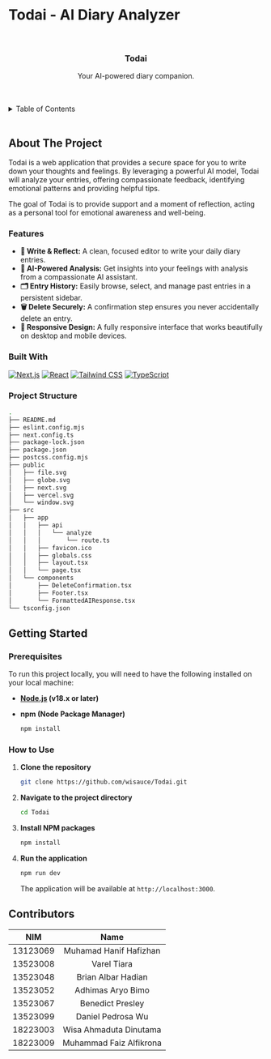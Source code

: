 # Todai - AI Diary Analyzer

<br />
<div align="center">
  <h3 align="center">Todai</h3>

  <p align="center">
    Your AI-powered diary companion.
  </p>
</div>

<br/>
<br/>
<details>
  <summary>Table of Contents</summary>
  <ol>
    <li>
      <a href="#about-the-project">About The Project</a>
      <ul>
        <li><a href="#features">Features</a></li>
        <li><a href="#built-with">Built With</a></li>
        <li><a href="#project-structure">Project Structure</a></li>
      </ul>
    </li>
    <li>
      <a href="#getting-started">Getting Started</a>
      <ul>
        <li><a href="#prerequisites">Prerequisites</a></li>
        <li><a href="#how-to-use">How to Use</a></li>
      </ul>
    </li>
    <li><a href="#contributors">Contributors</a></li>
  </ol>
</details>
<br/>

## About The Project

Todai is a web application that provides a secure space for you to write down your thoughts and feelings. By leveraging a powerful AI model, Todai will analyze your entries, offering compassionate feedback, identifying emotional patterns and providing helpful tips. 

The goal of Todai is to provide support and a moment of reflection, acting as a personal tool for emotional awareness and well-being.

### Features

* **📝 Write & Reflect:** A clean, focused editor to write your daily diary entries.
* **🤖 AI-Powered Analysis:** Get insights into your feelings with analysis from a compassionate AI assistant.
* **🗂️ Entry History:** Easily browse, select, and manage past entries in a persistent sidebar.
* **🗑️ Delete Securely:** A confirmation step ensures you never accidentally delete an entry.
* **📱 Responsive Design:** A fully responsive interface that works beautifully on desktop and mobile devices.

### Built With

[![Next.js](https://img.shields.io/badge/Next.js-14-black?style=for-the-badge&logo=next.js&logoColor=white)](https://nextjs.org/)
[![React](https://img.shields.io/badge/React-18-blue?style=for-the-badge&logo=react&logoColor=61DAFB)](https://reactjs.org/)
[![Tailwind CSS](https://img.shields.io/badge/Tailwind_CSS-3-38B2AC?style=for-the-badge&logo=tailwind-css&logoColor=white)](https://tailwindcss.com/)
[![TypeScript](https://img.shields.io/badge/TypeScript-5-3178C6?style=for-the-badge&logo=typescript&logoColor=white)](https://www.typescriptlang.org/)

### Project Structure

```sh
.
├── README.md
├── eslint.config.mjs
├── next.config.ts
├── package-lock.json
├── package.json
├── postcss.config.mjs
├── public
│   ├── file.svg
│   ├── globe.svg
│   ├── next.svg
│   ├── vercel.svg
│   └── window.svg
├── src
│   ├── app
│   │   ├── api
│   │   │   └── analyze
│   │   │       └── route.ts
│   │   ├── favicon.ico
│   │   ├── globals.css
│   │   ├── layout.tsx
│   │   └── page.tsx
│   └── components
│       ├── DeleteConfirmation.tsx
│       ├── Footer.tsx
│       └── FormattedAIResponse.tsx
└── tsconfig.json
```

## Getting Started

### Prerequisites

To run this project locally, you will need to have the following installed on your local machine:

* **[Node.js](https://nodejs.org/) (v18.x or later)**

* **npm (Node Package Manager)**
    ```sh
    npm install
    ```

### How to Use

1.  **Clone the repository**
    ```sh
    git clone https://github.com/wisauce/Todai.git
    ```

2.  **Navigate to the project directory**
    ```sh
    cd Todai
    ```

3.  **Install NPM packages**
    ```sh
    npm install
    ```

4.  **Run the application**
    ```sh
    npm run dev
    ```
    The application will be available at `http://localhost:3000`.

## Contributors
| NIM | Name 
| :---: | :---: 
| 13123069 | Muhamad Hanif Hafizhan |
| 13523008 | Varel Tiara |
| 13523048 | Brian Albar Hadian | 
| 13523052 | Adhimas Aryo Bimo | 
| 13523067 | Benedict Presley | 
| 13523099 | Daniel Pedrosa Wu | 
| 18223003 | Wisa Ahmaduta Dinutama |
| 18223009 | Muhammad Faiz Alfikrona | 